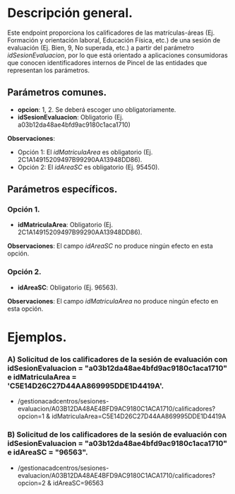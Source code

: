 
# Descripción general.

Este endpoint proporciona los calificadores de las matrículas-áreas (Ej. Formación y orientación laboral, Educación Física, etc.) de una sesión de evaluación (Ej. Bien, 9, No superada, etc.) a partir del parámetro *idSesionEvaluacion*, por lo que está orientado a aplicaciones consumidoras que conocen identificadores internos de Pincel de las entidades que representan los parámetros.

## Parámetros comunes.

* **opcion**: 1, 2. Se deberá escoger uno obligatoriamente.
* **idSesionEvaluacion**: Obligatorio (Ej. a03b12da48ae4bfd9ac9180c1aca1710)

**Observaciones**:
* Opción 1: El *idMatriculaArea* es obligatorio (Ej. 2C1A14915209497B99290AA13948DD86).
* Opción 2: El *idAreaSC* es obligatorio (Ej. 95450).

## Parámetros específicos.

### Opción 1.
* **idMatriculaArea**: Obligatorio (Ej. 2C1A14915209497B99290AA13948DD86).

**Observaciones**: El campo *idAreaSC* no produce ningún efecto en esta opción.

### Opción 2.
* **idAreaSC**: Obligatorio (Ej. 96563).

**Observaciones**: El campo *idMatriculaArea* no produce ningún efecto en esta opción.

# Ejemplos.
### A) Solicitud de los calificadores de la sesión de evaluación con idSesionEvaluacion = "a03b12da48ae4bfd9ac9180c1aca1710" e idMatriculaArea = 'C5E14D26C27D44AA869995DDE1D4419A'.
* /gestionacadcentros/sesiones-evaluacion/A03B12DA48AE4BFD9AC9180C1ACA1710/calificadores?opcion=1 & idMatriculaArea=C5E14D26C27D44AA869995DDE1D4419A

### B) Solicitud de los calificadores de la sesión de evaluación con idSesionEvaluacion = "a03b12da48ae4bfd9ac9180c1aca1710" e idAreaSC = "96563".
* /gestionacadcentros/sesiones-evaluacion/A03B12DA48AE4BFD9AC9180C1ACA1710/calificadores?opcion=2 & idAreaSC=96563
